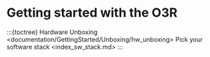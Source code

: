 # Getting started with the O3R

:::{toctree}
Hardware Unboxing <documentation/GettingStarted/Unboxing/hw_unboxing>
Pick your software stack <index_sw_stack.md>
:::